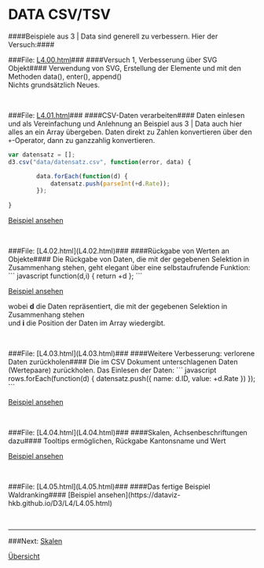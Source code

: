 # DATA CSV/TSV


####Beispiele aus 3 | Data sind generell zu verbessern. Hier der Versuch:####



###File: [L4.00.html](L4.00.html)###
####Versuch 1, Verbesserung über SVG Objekt####
Verwendung von SVG, Erstellung der Elemente <g> und <rect> mit den Methoden data(), enter(), append()
<br>Nichts grundsätzlich Neues.

<p>&nbsp;</p>

###File: [L4.01.html](L4.01.html)###
####CSV-Daten verarbeiten####
Daten einlesen und als Vereinfachung und Anlehnung an Beispiel aus 3 | Data auch hier alles an ein  Array übergeben. Daten direkt zu Zahlen konvertieren über den `+`-Operator, dann zu ganzzahlig konvertieren.
``` javascript
var datensatz = [];
d3.csv("data/datensatz.csv", function(error, data) {

        data.forEach(function(d) {
            datensatz.push(parseInt(+d.Rate));
        });
        
}
```

[Beispiel ansehen](https://dataviz-hkb.github.io/D3/L4/L4.01.html)
        
<p>&nbsp;</p>
###File: [L4.02.html](L4.02.html)###
####Rückgabe von Werten an Objekte####
Die Rückgabe von Daten, die mit der gegebenen Selektion in Zusammenhang stehen, geht elegant über eine selbstaufrufende Funktion:
``` javascript
function(d,i) { return +d };
```

[Beispiel ansehen](https://dataviz-hkb.github.io/D3/L4/L4.02.html)

wobei __d__ die Daten repräsentiert, die mit der gegebenen Selektion in Zusammenhang stehen
<br>und __i__ die Position der Daten im Array wiedergibt.


<p>&nbsp;</p>
###File: [L4.03.html](L4.03.html)###
####Weitere Verbesserung: verlorene Daten zurückholen####
Die im CSV Dokument unterschlagenen Daten (Wertepaare) zurückholen. Das Einlesen der Daten:
``` javascript
rows.forEach(function(d) {
    datensatz.push({
        name: d.ID,
        value: +d.Rate
    })
});
```

[Beispiel ansehen](https://dataviz-hkb.github.io/D3/L4/L4.03.html)

<p>&nbsp;</p>
###File: [L4.04.html](L4.04.html)###
####Skalen, Achsenbeschriftungen dazu####
Tooltips ermöglichen, Rückgabe Kantonsname und Wert

[Beispiel ansehen](https://dataviz-hkb.github.io/D3/L4/L4.04.html)


<p>&nbsp;</p>
###File: [L4.05.html](L4.05.html)###
####Das fertige Beispiel Waldranking####
[Beispiel ansehen](https://dataviz-hkb.github.io/D3/L4/L4.05.html)


<p>&nbsp;</p>




---


###Next: [Skalen](../L5/)

[Übersicht](../README.md#chapter)
